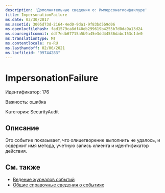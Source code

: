 ```yaml
---
description: 'Дополнительные сведения о: Имперсонатионфаилуре'
title: ImpersonationFailure
ms.date: 03/30/2017
ms.assetid: 3005d73d-2164-4ed0-9da1-9f83bd5b9d06
ms.openlocfilehash: fad1579ca8df40eb299619b4255b7d0da9a13d24
ms.sourcegitcommit: ddf7edb67715a5b9a45e3dd44536dabc153c1de0
ms.translationtype: MT
ms.contentlocale: ru-RU
ms.lasthandoff: 02/06/2021
ms.locfileid: "99744283"
---
```

# <a name="impersonationfailure"></a>ImpersonationFailure

Идентификатор: 176  
  
 Важность: ошибка  
  
 Категория: SecurityAudit  
  
## <a name="description"></a>Описание  

 Это событие показывает, что олицетворение выполнить не удалось, и содержит имя метода, учетную запись клиента и идентификатор действия.  
  
## <a name="see-also"></a>См. также

- [Ведение журналов событий](index.md)
- [Общие справочные сведения о событиях](events-general-reference.md)
